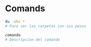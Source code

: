 # Comands



```bash
du -shc *
# Para ver las carpetas con sus pesos
```

```bash
comando
# Descripcion del comando
```